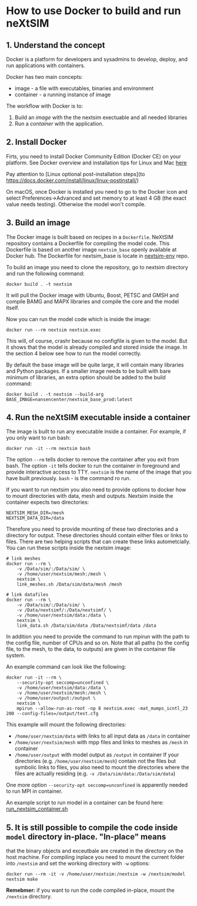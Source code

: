 # How to use Docker to build and run neXtSIM

## 1. Understand the concept

Docker is a platform for developers and sysadmins to develop, deploy, and run applications with containers.

Docker has two main concepts:
* image - a file with executables, binaries and environment
* container - a running instance of image

The workflow with Docker is to:
1. Build an *image* with the the nextsim exectuable and all needed libraries
2. Run a *container* with the application.

## 2. Install Docker

Firts, you need to install Docker Community Edition (Docker CE) on your platform.
See Docker overview and installation tips for Linux and Mac [here](https://docs.docker.com/install/)

Pay attention to [Linux optional post-installation steps](to https://docs.docker.com/install/linux/linux-postinstall/)

On macOS, once Docker is installed you need to go to the Docker icon and select
Preferences->Advanced and set memory to at least 4 GB (the exact value needs testing).
Otherwise the model won't compile.

## 3. Build an image

The Docker image is built based on recipes in a `Dockerfile`. NeXtSIM repository contains a
Dockerfile for compiling the model code. This Dockerfile is based on another image
`nextsim_base` openly available at Docker hub. The Dockerfile for nextsim_base is locate in
[nextsim-env](https://github.com/nansencenter/nextsim-env) repo.

To build an image you need to clone the repository, go to nextsim directory and run the following
command:
```
docker build . -t nextsim
```
It will pull the Docker image with Ubuntu, Boost, PETSC and GMSH and
compile BAMG and MAPX libraries and compile the core and the model itself.

Now you can run the model code which is inside the image:
```
docker run --rm nextsim nextsim.exec
```
This will, of course, crashr because no configfile is given to the model. But it
shows that the model is already compiled and stored inside the image. In the section 4 below see
how to run the model correctly.

By default the base image will be quite large, it will contain many libraries and Python packages.
If a smaller image needs to be built with bare minimum of libraries, an extra option should be
added to the build command:
```
docker build . -t nextsim --build-arg BASE_IMAGE=nansencenter/nextsim_base_prod:latest
```

## 4. Run the neXtSIM executable inside a container

The image is built to run any executable inside a container. For example, if you only want to run
bash:
```
docker run -it --rm nextsim bash
```
The option `--rm` tells docker to remove the container after you exit from bash.
The option `-it` tells docker to run the container in foreground and provide interactive access to TTY.
`nextsim` is the name of the image that you have built previously. `bash` - is the command ro run.

If you want to run nextsim you also need to provide options to docker how to mount directories with
data, mesh and outputs. Nextsim inside the container expects two directories:
```
NEXTSIM_MESH_DIR=/mesh
NEXTSIM_DATA_DIR=/data

```
Therefore you need to provide mounting of these two directories and a directory for output.
These directories should contain either files or links to files. There are two helping scripts that
can create these links autometcially. You can run these scripts inside the nextsim image:
```
# link meshes
docker run --rm \
    -v /Data/sim/:/Data/sim/ \
    -v /home/user/nextsim/mesh:/mesh \
    nextsim \
    link_meshes.sh /Data/sim/data/mesh /mesh

# link datafiles
docker run --rm \
    -v /Data/sim/:/Data/sim/ \
    -v /Data/nextsimf/:/Data/nextsimf/ \
    -v /home/user/nextsim/data:/data \
    nextsim \
    link_data.sh /Data/sim/data /Data/nextsimf/data /data
```

In addition you need to provide the command to run mpirun with the path to the config file, number
of CPUs and so on. Note that all paths (to the config file, to the mesh, to the data, to outputs)
are given in the container file system.

An example command can look like the following:
```
docker run -it --rm \
    --security-opt seccomp=unconfined \
    -v /home/user/nextsim/data:/data \
    -v /home/user/nextsim/mesh:/mesh \
    -v /home/user/output:/output \
    nextsim \
    mpirun --allow-run-as-root -np 8 nextsim.exec -mat_mumps_icntl_23 200 --config-files=/output/test.cfg
```
This example will mount the following directories:
* `/home/user/nextsim/data` with links to all input data as `/data` in container
* `/home/user/nextsim/mesh` with mpp files and links to meshes as `/mesh` in container
* `/home/user/output` with model output as `/output` in container
If your directories (e.g. `/home/user/nextsim/mesh`) contain not the files but symbolic links to files,
you also need to mount the directories where the files are actually residing
(e.g. `-v /Data/sim/data:/Data/sim/data`)

One more option `--security-opt seccomp=unconfined` is apparently needed to run MPI in container.

An example script to run model in a container can be found here:
[run_nextsim_container.sh](https://github.com/nansencenter/nextsim-env/blob/master/machines/maud_antonk/run_nextsim.sh)

## 5. It is still possible to compile the code inside `model` directory in-place. "In-place" means
that the binary objects and exceutbale are created in the directory on the host machine. For
compiling inplace you need to mount the current folder into `/nextsim` and set the working
directory with `-w` options:
```
docker run --rm -it -v /home/user/nextsim:/nextsim -w /nextsim/model nextsim make
```

**Remebmer:** if you want to run the code compiled in-place, mount the `/nextsim` directory.
